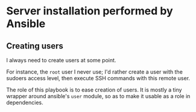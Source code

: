 Server installation performed by Ansible
========================================

Creating users
--------------

I always need to create users at some point.

For instance, the `root` user I never use; I'd rather create a user with the
sudoers access level, then execute SSH commands with this remote user.

The role of this playbook is to ease creation of users. It is mostly a tiny
wrapper around ansible's `user` module, so as to make it usable as a role
in dependencies.
